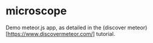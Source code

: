 microscope
==========

Demo meteor.js app, as detailed in the (discover meteor)[https://www.discovermeteor.com/] tutorial.